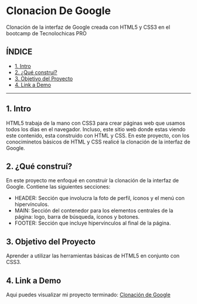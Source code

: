 # Clonacion De Google
Clonación de la interfaz de Google creada con HTML5 y CSS3 en el bootcamp de Tecnolochicas PRO

## **ÍNDICE**
* [1. Intro](https://github.com/AzulDelValle/ClonacionDeGoogle/blob/main/README.md#1-intro)
* [2. ¿Qué construí?](https://github.com/AzulDelValle/ClonacionDeGoogle/blob/main/README.md#2-qu%C3%A9-constru%C3%AD)
* [3. Objetivo del Proyecto](https://github.com/AzulDelValle/ClonacionDeGoogle/blob/main/README.md#3-objetivo-del-proyecto)
* [4. Link a Demo](https://github.com/AzulDelValle/ClonacionDeGoogle/blob/main/README.md#4-link-a-demo)

****

## 1. Intro
HTML5 trabaja de la mano con CSS3 para crear páginas web que usamos todos los días en el navegador. Incluso, este sitio web donde estas viendo este contenido, esta construido con HTML y CSS. En este proyecto, con los conociminetos básicos de HTML y CSS realicé la clonación de la interfaz de Google.

## 2. ¿Qué construí?
En este proyecto me enfoqué en construir la clonación de la interfaz de Google. Contiene las siguientes secciones:
* HEADER: Sección que involucra la foto de perfil, íconos y el menú con hipervínculos.
* MAIN: Sección del contenedor para los elementos centrales de la página: logo, barra de búsqueda, íconos y botones.
* FOOTER: Sección que incluye hipervínculos al final de la página.

## 3. Objetivo del Proyecto
Aprender a utilizar las herramientas básicas de HTML5 en conjunto con CSS3. 

## 4. Link a Demo
Aqui puedes visualizar mi proyecto terminado: [Clonación de Google](#)
